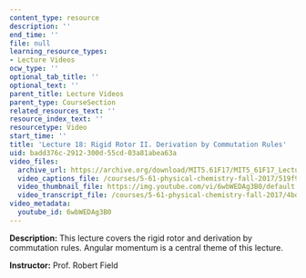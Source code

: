 ```yaml
---
content_type: resource
description: ''
end_time: ''
file: null
learning_resource_types:
- Lecture Videos
ocw_type: ''
optional_tab_title: ''
optional_text: ''
parent_title: Lecture Videos
parent_type: CourseSection
related_resources_text: ''
resource_index_text: ''
resourcetype: Video
start_time: ''
title: 'Lecture 18: Rigid Rotor II. Derivation by Commutation Rules'
uid: badd376c-2912-300d-55cd-03a81abea63a
video_files:
  archive_url: https://archive.org/download/MIT5.61F17/MIT5_61F17_Lecture_18_300k.mp4
  video_captions_file: /courses/5-61-physical-chemistry-fall-2017/519f9f9245de5908a3dace2ae914c150_6wbWEDAg3B0.vtt
  video_thumbnail_file: https://img.youtube.com/vi/6wbWEDAg3B0/default.jpg
  video_transcript_file: /courses/5-61-physical-chemistry-fall-2017/4bda90c12202ac9230ebb044e7814bf5_6wbWEDAg3B0.pdf
video_metadata:
  youtube_id: 6wbWEDAg3B0
---
```


**Description:** This lecture covers the rigid rotor and derivation by commutation rules. Angular momentum is a central theme of this lecture.

**Instructor:** Prof. Robert Field




